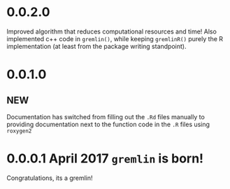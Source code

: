 # 0.0.2.0
Improved algorithm that reduces computational resources and time! Also implemented c++ code in `gremlin()`, while keeping `gremlinR()` purely the R implementation (at least from the package writing standpoint).

# 0.0.1.0
## NEW
Documentation has switched from filling out the `.Rd` files manually to providing
documentation next to the function code in the `.R` files using `roxygen2`


# 0.0.0.1 April 2017 `gremlin` is born!

Congratulations, its a gremlin!

